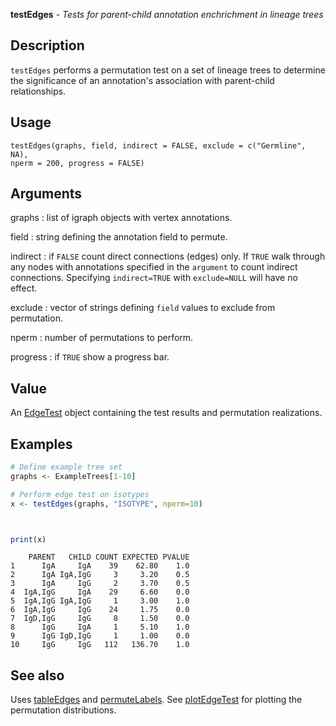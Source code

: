 





**testEdges** - *Tests for parent-child annotation enchrichment in lineage trees*

Description
--------------------

`testEdges` performs a permutation test on a set of lineage trees to determine
the significance of an annotation's association with parent-child relationships.


Usage
--------------------
```
testEdges(graphs, field, indirect = FALSE, exclude = c("Germline", NA),
nperm = 200, progress = FALSE)
```

Arguments
-------------------

graphs
:   list of igraph objects with vertex annotations.

field
:   string defining the annotation field to permute.

indirect
:   if `FALSE` count direct connections (edges) only. If 
`TRUE` walk through any nodes with annotations specified in 
the `argument` to count indirect connections. Specifying
`indirect=TRUE` with `exclude=NULL` will have no effect.

exclude
:   vector of strings defining `field` values to exclude from 
permutation.

nperm
:   number of permutations to perform.

progress
:   if `TRUE` show a progress bar.




Value
-------------------

An [EdgeTest](EdgeTest-class.md) object containing the test results and permutation
realizations.



Examples
-------------------

```R
# Define example tree set
graphs <- ExampleTrees[1-10]

# Perform edge test on isotypes
x <- testEdges(graphs, "ISOTYPE", nperm=10)

```


```


```


```R
print(x)
```


```
    PARENT   CHILD COUNT EXPECTED PVALUE
1      IgA     IgA    39    62.80    1.0
2      IgA IgA,IgG     3     3.20    0.5
3      IgA     IgG     2     3.70    0.5
4  IgA,IgG     IgA    29     6.60    0.0
5  IgA,IgG IgA,IgG     1     3.00    1.0
6  IgA,IgG     IgG    24     1.75    0.0
7  IgD,IgG     IgG     8     1.50    0.0
8      IgG     IgA     1     5.10    1.0
9      IgG IgD,IgG     1     1.00    0.0
10     IgG     IgG   112   136.70    1.0

```



See also
-------------------

Uses [tableEdges](tableEdges.md) and [permuteLabels](permuteLabels.md). 
See [plotEdgeTest](plotEdgeTest.md) for plotting the permutation distributions.



